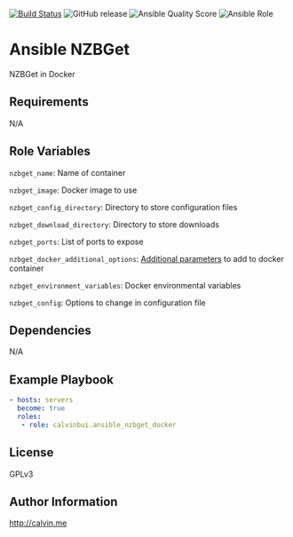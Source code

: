 [![Build Status](https://travis-ci.com/calvinbui/ansible-nzbget-docker.svg?branch=master)](https://travis-ci.com/calvinbui/ansible-nzbget-docker)
![GitHub release](https://img.shields.io/github/release/calvinbui/ansible-nzbget-docker.svg)
![Ansible Quality Score](https://img.shields.io/ansible/quality/40532.svg)
![Ansible Role](https://img.shields.io/ansible/role/d/40532.svg)

# Ansible NZBGet

NZBGet in Docker

##  Requirements

N/A

## Role Variables

`nzbget_name`: Name of container

`nzbget_image`: Docker image to  use

`nzbget_config_directory`: Directory to store configuration files

`nzbget_download_directory`: Directory to store downloads

`nzbget_ports`: List of ports to expose

`nzbget_docker_additional_options`: [Additional parameters](https://docs.ansible.com/ansible/latest/modules/docker_container_module.html) to add to docker container

`nzbget_environment_variables`: Docker environmental variables

`nzbget_config`: Options to change in configuration file

## Dependencies

N/A

## Example Playbook

```yaml
- hosts: servers
  become: true
  roles:
   - role: calvinbui.ansible_nzbget_docker
```

## License

GPLv3

## Author Information

http://calvin.me

